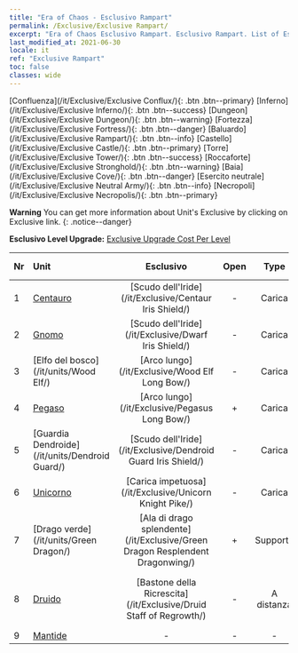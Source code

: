 ```yaml
---
title: "Era of Chaos - Esclusivo Rampart"
permalink: /Exclusive/Exclusive Rampart/
excerpt: "Era of Chaos Esclusivo Rampart. Esclusivo Rampart. List of Esclusivo Rampart in Era of Chaos"
last_modified_at: 2021-06-30
locale: it
ref: "Exclusive Rampart"
toc: false
classes: wide
---
```

 [Confluenza](/it/Exclusive/Exclusive Conflux/){: .btn .btn--primary} [Inferno](/it/Exclusive/Exclusive Inferno/){: .btn .btn--success} [Dungeon](/it/Exclusive/Exclusive Dungeon/){: .btn .btn--warning} [Fortezza](/it/Exclusive/Exclusive Fortress/){: .btn .btn--danger} [Baluardo](/it/Exclusive/Exclusive Rampart/){: .btn .btn--info} [Castello](/it/Exclusive/Exclusive Castle/){: .btn .btn--primary} [Torre](/it/Exclusive/Exclusive Tower/){: .btn .btn--success} [Roccaforte](/it/Exclusive/Exclusive Stronghold/){: .btn .btn--warning} [Baia](/it/Exclusive/Exclusive Cove/){: .btn .btn--danger} [Esercito neutrale](/it/Exclusive/Exclusive Neutral Army/){: .btn .btn--info} [Necropoli](/it/Exclusive/Exclusive Necropolis/){: .btn .btn--primary} 

**Warning** You can get more information about Unit's Exclusive by clicking on Exclusive link. 
{: .notice--danger}

 **Esclusivo Level Upgrade:** [Exclusive Upgrade Cost Per Level](/Exclusive/ExclusiveUpgradeCostPerLevel/)

  | Nr |         Unit        | Esclusivo | Open  |    Type   |  Item to Rank UP      |  Skin   |
  |:---|:--------------------|:-------------:|:-----:|:---------:|:---------------------:|:-------:|
  | 1  | [Centauro](/it/units/Centaur/) | [Scudo dell'Iride](/it/Exclusive/Centaur Iris Shield/) | - | Carica | [Token Scudo dell'Iride](/ItemsIT/con_913/) | - |
  | 2  | [Gnomo](/it/units/Dwarf/) | [Scudo dell'Iride](/it/Exclusive/Dwarf Iris Shield/) | - | Carica | [Token Scudo dell'Iride](/ItemsIT/con_913/) | - |
  | 3  | [Elfo del bosco](/it/units/Wood Elf/) | [Arco lungo](/it/Exclusive/Wood Elf Long Bow/) | - | Carica | [Token Arco lungo](/ItemsIT/con_914/) | - |
  | 4  | [Pegaso](/it/units/Pegasus/) | [Arco lungo](/it/Exclusive/Pegasus Long Bow/) | + | Carica | [Token Arco lungo](/ItemsIT/con_914/) | - |
  | 5  | [Guardia Dendroide](/it/units/Dendroid Guard/) | [Scudo dell'Iride](/it/Exclusive/Dendroid Guard Iris Shield/) | - | Carica | [Token Scudo dell'Iride](/ItemsIT/con_913/) | - |
  | 6  | [Unicorno](/it/units/Unicorn/) | [Carica impetuosa](/it/Exclusive/Unicorn Knight Pike/) | - | Carica | [Token Carica impetuosa](/ItemsIT/con_916/) | - |
  | 7  | [Drago verde](/it/units/Green Dragon/) | [Ala di drago splendente](/it/Exclusive/Green Dragon Resplendent Dragonwing/) | + | Supporto | [Token Ala di drago splendente](/ItemsIT/con_976/) | [Skin speciale Ala di drago splendente](/ItemsIT/con_644/) |
  | 8  | [Druido](/it/units/Druid/) | [Bastone della Ricrescita](/it/Exclusive/Druid Staff of Regrowth/) | - | A distanza | [Token Bastone della Ricrescita](/ItemsIT/con_977/) | [Skin speciale Bastone della Ricrescita](/ItemsIT/con_645/) |
  | 9  | [Mantide](/it/units/Mantis/) | - | - | - | none | none |
